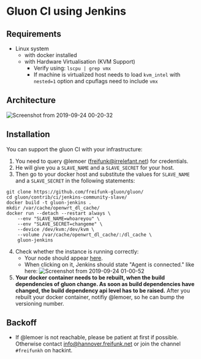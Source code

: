 # Gluon CI using Jenkins

## Requirements
- Linux system
  - with docker installed
  - with Hardware Virtualisation (KVM Support)
    - Verify using: `lscpu | grep vmx`
    - If machine is virtualized host needs to load `kvm_intel` with `nested=1` option and cpuflags need to include `vmx`

## Architecture

![Screenshot from 2019-09-24 00-20-32](https://user-images.githubusercontent.com/601153/65468827-9edf2c80-de65-11e9-9fe0-56c3487719c3.png)

## Installation
You can support the gluon CI with your infrastructure:
1. You need to query @lemoer (freifunk@irrelefant.net) for credentials.
2. He will give you a `SLAVE_NAME` and a `SLAVE_SECRET` for your host.
3. Then go to your docker host and substitute the values for  `SLAVE_NAME` and a `SLAVE_SECRET` in the following statements:
``` shell
git clone https://github.com/freifunk-gluon/gluon/
cd gluon/contrib/ci/jenkins-community-slave/
docker build -t gluon-jenkins .
mkdir /var/cache/openwrt_dl_cache/
docker run --detach --restart always \
    --env "SLAVE_NAME=whoareyou" \
    --env "SLAVE_SECRET=changeme" \
    --device /dev/kvm:/dev/kvm \
    --volume /var/cache/openwrt_dl_cache/:/dl_cache \
    gluon-jenkins
```
4. Check whether the instance is running correctly:
   - Your node should appear [here](https://build.ffh.zone/label/gluon-docker/).
   - When clicking on it, Jenkins should state "Agent is connected." like here: 
![Screenshot from 2019-09-24 01-00-52](https://user-images.githubusercontent.com/601153/65469209-dac6c180-de66-11e9-9d62-0d1c3b6b940b.png)
5. **Your docker container needs to be rebuilt, when the build dependencies of gluon change. As soon as build dependencies have changed, the build dependency api level has to be raised.** After you rebuilt your docker container, notifiy @lemoer, so he can bump the versioning number.

## Backoff
- If @lemoer is not reachable, please be patient at first if possible. Otherwise contact info@hannover.freifunk.net or join the channel `#freifunkh` on hackint.
